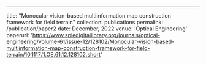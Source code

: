 ---
title: "Monocular vision-based multiinformation map construction framework for field terrain"
collection: publications
permalink: /publication/paper2
date: December, 2022
venue: 'Optical Engineering'
paperurl: 'https://www.spiedigitallibrary.org/journals/optical-engineering/volume-61/issue-12/128102/Monocular-vision-based-multiinformation-map-construction-framework-for-field-terrain/10.1117/1.OE.61.12.128102.short'
